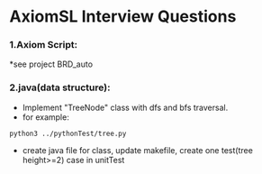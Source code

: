 # AxiomSL Interview Questions
### 1.Axiom Script:  
*see project BRD_auto  
### 2.java(data structure):  
* Implement "TreeNode" class with dfs and bfs traversal.  
* for example:  
~~~~
python3 ../pythonTest/tree.py 
~~~~
* create java file for class, update makefile, create one test(tree height>=2) case in unitTest 

